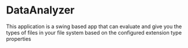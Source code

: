 DataAnalyzer
============

This application is a swing based app that can evaluate and give you the types of files in your file system based on the configured extension type properties
